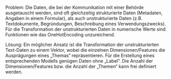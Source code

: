 Problem:
Die Daten, die bei der Kommunikation mit einer Behörde ausgetauscht werden, sind oft gleichzeitig strukturierte Daten (Metadaten, Angaben in einem Formular), als auch unstrukturierte Daten (z.B. Textdokumente, Begründungen, Beschreibung eines Verwendungszwecks). Für die Transformation der unstrukturierten Daten in numerische Werte sind Funktionen wie das OneHotEncoding unzureichend.

Lösung:
Ein möglicher Ansatz ist die Transformation der unstrukturierten Text-Daten zu einem Vektor, wobei die einzelnen Dimensionen/Features die Ausprägungen eines „Themas“ repräsentieren. Für die Erstellung eines entsprechenden Modells genügen Daten ohne „Label“. Die Anzahl der Dimensionen/Features bzw. die Anzahl der „Themen“ kann frei definiert werden.

